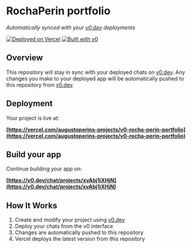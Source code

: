 # RochaPerin portfolio

*Automatically synced with your [v0.dev](https://v0.dev) deployments*

[![Deployed on Vercel](https://img.shields.io/badge/Deployed%20on-Vercel-black?style=for-the-badge&logo=vercel)](https://vercel.com/augustoperins-projects/v0-rocha-perin-portfolio)
[![Built with v0](https://img.shields.io/badge/Built%20with-v0.dev-black?style=for-the-badge)](https://v0.dev/chat/projects/xvAbj1iXHjN)

## Overview

This repository will stay in sync with your deployed chats on [v0.dev](https://v0.dev).
Any changes you make to your deployed app will be automatically pushed to this repository from [v0.dev](https://v0.dev).

## Deployment

Your project is live at:

**[https://vercel.com/augustoperins-projects/v0-rocha-perin-portfolio](https://vercel.com/augustoperins-projects/v0-rocha-perin-portfolio)**

## Build your app

Continue building your app on:

**[https://v0.dev/chat/projects/xvAbj1iXHjN](https://v0.dev/chat/projects/xvAbj1iXHjN)**

## How It Works

1. Create and modify your project using [v0.dev](https://v0.dev)
2. Deploy your chats from the v0 interface
3. Changes are automatically pushed to this repository
4. Vercel deploys the latest version from this repository